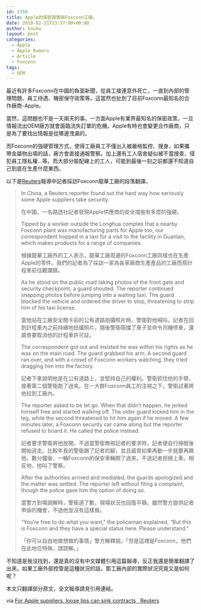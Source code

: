```yaml
---
id: 1356
title: Apple的保密政策與Foxconn工廠。
date: 2010-02-21T23:57:00+00:00
author: kouko
layout: post
categories:
  - Apple
  - Apple Rumors
  - Article
  - Foxconn
tags:
  - OEM
---
```

最近有許多Foxconn在中國的負面新聞，從員工接連意外死亡，一直到內部的管理問題、員工待遇、機密保守政策等。這當然也扯到了目前Foxconn最知名的合作廠商-Apple。

當然，這問題也不是一天兩天的事。一方面Apple有業界最知名的保密政策，一旦情報流出OEM廠方就會面臨流失訂單的危機。Apple有時也會變更合作廠商，只是為了要找出情報是從哪邊洩漏的。

而Foxconn的強硬管理方式，使得工廠員工不僅出入被嚴格監控、搜身，如果攜帶金屬物出場的話，廠方會直接通報警察。加上還有工人宿舍疑似被不當搜查、侵犯員工隱私權…等。而大部分裝配線上的工人，可能到最後一刻之前都還不知道自己到底在生產什麼東西。

以下是[Reuters](http://www.reuters.com/article/idUSTRE61G3XA20100217)報導中記者採訪Foxconn龍華工廠的段落翻譯。

> In China, a Reuters reporter found out the hard way how seriously some Apple suppliers take security.
>
> 在中國，一名路透社記者發現Apple供應商的安全措施有多麼的強硬。
>
> Tipped by a worker outside the Longhua complex that a nearby Foxconn plant was manufacturing parts for Apple too, our correspondent hopped in a taxi for a visit to the facility in Guanlan, which makes products for a range of companies.
>
> 根據龍華工廠外的工人表示，龍華工廠周邊的Foxconn工廠同樣也在生產Apple的零件。我們的記者為了採訪一家為各家廠商生產產品的工廠而搭計程車前往觀瀾鎮。
>
> As he stood on the public road taking photos of the front gate and security checkpoint, a guard shouted. The reporter continued snapping photos before jumping into a waiting taxi. The guard blocked the vehicle and ordered the driver to stop, threatening to strip him of his taxi license.
>
> 當他站在工廠安全關卡前的公有道路拍攝照片時，警衛對他喊叫。記者在回到計程車內之前持續地拍攝照片，隨後警衛阻擋了車子並命令司機停車，還威脅要取消他的計程車許可証。
>
> The correspondent got out and insisted he was within his rights as he was on the main road. The guard grabbed his arm. A second guard ran over, and with a crowd of Foxconn workers watching, they tried dragging him into the factory.
>
> 記者下車說明他是在公有道路上，並堅持自己的權利。警衛抓住他的手臂，接著第二個警衛跑了過來。在一大群Foxconn員工的注視之下，警衛試著將他拉到工廠內。
>
> The reporter asked to be let go. When that didn&#8217;t happen, he jerked himself free and started walking off. The older guard kicked him in the leg, while the second threatened to hit him again if he moved. A few minutes later, a Foxconn security car came along but the reporter refused to board it. He called the police instead.
>
> 記者要求警衛將他放開。不過當警衛無視記者的要求時，記者便自行掙脫後開始逃走。比較年長的警衛踢了記者的腳，並且威脅如果再動一步就要再踢他。數分鐘後，一輛Foxconn的保安車輛開了過來，不過記者拒絕上車。相反地，他叫了警察。
>
> After the authorities arrived and mediated, the guards apologized and the matter was settled. The reporter left without filing a complaint, though the police gave him the option of doing so.
>
> 當警方到場調解時，警衛道了歉，現場狀況也回復平靜。雖然警方提供記者申訴的機會，不過他並沒有這樣做。
>
> &#8220;You&#8217;re free to do what you want," the policeman explained, &#8220;But this is Foxconn and they have a special status here. Please understand."
>
> 「你可以自由地做想做的事情」警方解釋說。「但是這裡是Foxconn，他們在此地位特殊，請諒解。」

不知道是我沒找到，還是真的沒有中文媒體引用這篇報導，反正我還是簡單翻譯了出來。如果工廠外部控管是這種狀況的話，那工廠內部的實際狀況究竟又是如何呢？

本文只翻譯部分原文，全文報導請見引用連結。

via [For Apple suppliers, loose lips can sink contracts &nbsp; Reuters](http://www.reuters.com/article/idUSTRE61G3XA20100217)
